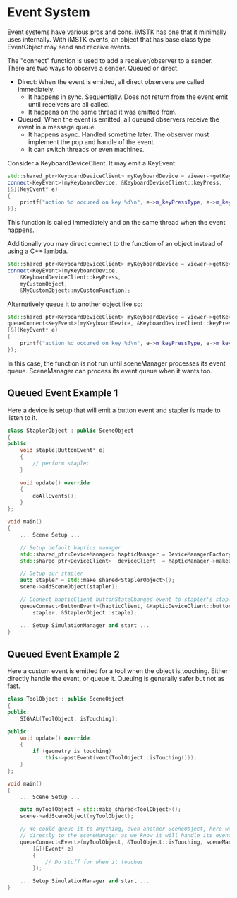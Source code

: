 # Event System

Event systems have various pros and cons. iMSTK has one that it minimally uses internally. With iMSTK events, an object that has base class type EventObject may send and receive events.

The "connect" function is used to add a receiver/observer to a sender. There are two ways to observe a sender. Queued or direct.

- Direct: When the event is emitted, all direct observers are called immediately.
    - It happens in sync. Sequentially. Does not return from the event emit until receivers are all called.
    - It happens on the same thread it was emitted from.
- Queued: When the event is emitted, all queued observers receive the event in a message queue.
    - It happens async. Handled sometime later. The observer must implement the pop and handle of the event.
    - It can switch threads or even machines.

Consider a KeyboardDeviceClient. It may emit a KeyEvent.

```cpp
std::shared_ptr<KeyboardDeviceClient> myKeyboardDevice = viewer->getKeyboardDevice();
connect<KeyEvent>(myKeyboardDevice, &KeyboardDeviceClient::keyPress,
[&](KeyEvent* e)
{
    printf("action %d occured on key %d\n", e->m_keyPressType, e->m_key);
});
```

This function is called immediately and on the same thread when the event happens.

Additionally you may direct connect to the function of an object instead of using a C++ lambda.

```cpp
std::shared_ptr<KeyboardDeviceClient> myKeyboardDevice = viewer->getKeyboardDevice();
connect<KeyEvent>(myKeyboardDevice, 
    &KeyboardDeviceClient::keyPress, 
    myCustomObject, 
    &MyCustomObject::myCustomFunction);
```

Alternatively queue it to another object like so:

```cpp
std::shared_ptr<KeyboardDeviceClient> myKeyboardDevice = viewer->getKeyboardDevice();
queueConnect<KeyEvent>(myKeyboardDevice, &KeyboardDeviceClient::keyPress, sceneManager,
[&](KeyEvent* e)
{
    printf("action %d occured on key %d\n", e->m_keyPressType, e->m_key);
});
```

In this case, the function is not run until sceneManager processes its event queue. SceneManager can process its event queue when it wants too.

## Queued Event Example 1

Here a device is setup that will emit a button event and stapler is made to listen to it.

```cpp
class StaplerObject : public SceneObject
{
public:
    void staple(ButtonEvent* e)
    {
        // perform staple;
    }

    void update() override
    {
        doAllEvents();
    }
};

void main()
{
    ... Scene Setup ...

    // Setup default haptics manager
    std::shared_ptr<DeviceManager> hapticManager = DeviceManagerFactory::makeDeviceManager();
    std::shared_ptr<DeviceClient>  deviceClient  = hapticManager->makeDeviceClient();

    // Setup our stapler
    auto stapler = std::make_shared<StaplerObject>();
    scene->addSceneObject(stapler);

    // Connect hapticClient buttonStateChanged event to stapler's staple slot
    queueConnect<ButtonEvent>(hapticClient, &HapticDeviceClient::buttonStateChanged, 
        stapler, &StaplerObject::staple);

    ... Setup SimulationManager and start ...
}
```


## Queued Event Example 2

Here a custom event is emitted for a tool when the object is touching. Either directly handle the event, or queue it. Queuing is generally safer but not as fast.

```cpp
class ToolObject : public SceneObject
{
public:
    SIGNAL(ToolObject, isTouching);

public:
    void update() override
    {
        if (geometry is touching)
            this->postEvent(vent(ToolObject::isTouching()));
    }
};

void main()
{
    ... Scene Setup ...

    auto myToolObject = std::make_shared<ToolObject>();
    scene->addSceneObject(myToolObject);

    // We could queue it to anything, even another SceneObject, here we queue it
    // directly to the sceneManager as we know it will handle its events every update
    queueConnect<Event>(myToolObject, &ToolObject::isTouching, sceneManager,
        [&](Event* e)
        {
            // Do stuff for when it touches
        });

    ... Setup SimulationManager and start ...
}
```